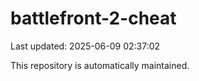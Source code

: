 # battlefront-2-cheat

Last updated: 2025-06-09 02:37:02

This repository is automatically maintained.
